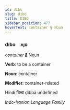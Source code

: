 ```yaml
---
id: dıbo
slug: dıbo
title: DIBO
sidebar_position: 477
hoverText: container § Noun
---
```


### dıbo&emsp;<span kind="abugida">ʌȷʋ</span>

*container* **§** Noun

**Verb**: to be a container

**Noun**: container

**Modifier**: container-related

Hindi डिब्बा ḍibbā undefined

*Indo-Iranian Language Family*